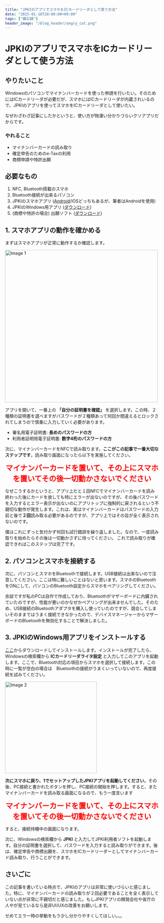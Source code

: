 ```yaml
---
title: "JPKIのアプリでスマホをICカードリーダとして使う方法"
date: "2025-01-18T20:00:00+09:00"
tags: ["備忘録"]
header_image: "/blog_header/angry_cat.png"
---
```


# JPKIのアプリでスマホをICカードリーダとして使う方法

## やりたいこと

Windowsのパソコンでマイナンバーカードを使った申請を行いたい。そのためにはICカードリーダが必要だが、スマホにはICカードリーダが内蔵されいるので、JPKIのアプリを使ってスマホをICカードリーダとして使いたい。

なぜわざわざ記事にしたかというと、使い方が物凄い分かりづらいクソアプリだからです。

### やれること

* マイナンバーカードの読み取り
* 確定申告のためのe-Taxの利用
* 商標申請や特許出願

## 必要なもの

1. NFC, Bluetooth搭載のスマホ
2. Bluetooth接続が出来るパソコン
3. JPKIのスマホアプリ ([Android](https://play.google.com/store/apps/details?id=jp.go.jpki.mobile.utility)/iOSどっちもあるが、筆者はAndroidを使用)  
4. JPKIのWindows用アプリ ([ダウンロード](https://www.jpki.go.jp/download/))
5. (商標や特許の場合) 出願ソフト ([ダウンロード](https://www.pcinfo.jpo.go.jp/site/2_download/4_install/))

## 1. スマホアプリの動作を確かめる

まずはスマホアプリが正常に動作するか確認します。

<img src="/blogs/20250118_jpki/android1.png" alt="Image 1" style="height: 500px; margin-right: 10px;">

アプリを開いて、一番上の **「自分の証明書を確認」** を選択します。この時、２種類の証明書を選べますがパスワードが２種類あって何回か間違えるとロックされてしまうので慎重に入力していく必要があります。

* 署名用電子証明書: **長めのパスワードの方**
* 利用者証明用電子証明書: **数字4桁のパスワードの方**

次に、マイナンバーカードをNFCで読み取ります。**ここがこの記事で一番大切なステップです**。読み取り画面になったら以下を実施してください。

<p style="text-align: center;"><font color="red" size="5" ><b>マイナンバーカードを置いて、その上にスマホを置いてその後一切動かさないでください</b></font></p>

なぜこうするかというと、アプリ上だと１回NFCでマイナンバーカードを読み終わった後にカードを放しても特にエラーが出ないのですが、その後パスワードを入力するとエラー表示が出ないのにアプリトップに強制的に戻されるという不親切な動作が発生します。これは、実はマイナンバーカードはパスワードの入力前と後で**２回**読み取る必要があるのですが、アプリ上ではその旨が全く表示されないのです。

僕はこれにずっと気付かず何回も試行錯誤を繰り返しました。なので、一度読み取りを始めたらその後は一切動かさずに待ってください。
これで読み取りが確認できればこのステップは完了です。

## 2. パソコンとスマホを接続する

次に、パソコンとスマホをBluetoothで接続します。USB接続は出来ないので注意してください。ここは特に難しいことはないと思います。スマホのBluetoothをONにして、パソコンのBluetooth設定からスマホをペアリングしてください。

余談ですが私のPCは自作で作成しており、Bluetoothがマザーボードに内臓されていたのですが、性能が悪いのかなぜかペアリングが出来ませんでした。そのため、USB接続のBluetoothアダプタを購入し使っていたのですが、競合してしまいそのままではうまく接続できなかったので、デバイスマネージャーからマザーボードのBluetoothを無効化することで解決しました。

## 3. JPKIのWindows用アプリをインストールする

[ここ](https://www.jpki.go.jp/download/)からダウンロードしてインストールします。インストールが完了したら、Windowsの検索欄から **ICカードリーダライタ設定** と入力してこのアプリを起動します。ここで、Bluetooth対応の項目からスマホを選択して接続します。この時に一覧が空白の場合は　Bluetoothの接続がうまくいっていないので、再度接続を試みてください。

<img src="/blogs/20250118_jpki/jpki.png" alt="Image 2" style="height: 300px; margin-right: 10px;">

**次にスマホに戻り、1でセットアップしたJPKIアプリを起動してください**。その後、PC接続と書かれたボタンを押し、PC接続の開始を押します。すると、またマイナンバーカードを読み取る画面になるので、もう一度言います

<p style="text-align: center;"><font color="red" size="5" ><b>マイナンバーカードを置いて、その上にスマホを置いてその後一切動かさないでください</b></font></p>

すると、接続待機中の画面になります。

次に、Windowsの検索欄から **JPKI** と入力してJPKI利用者ソフトを起動します。自分の証明書を選択して、パスワードを入力すると読み取りができます。後は、確定申告や商標出願を、スマホをICカードリーダーとしてマイナンバーカード読み取り、行うことができます。

## さいごに

この記事を書いている時点で、JPKIのアプリは非常に使いづらいと感じました。特に、マイナンバーカードの読み取りが２回必要であることを全く表示していない点が非常に不親切だと感じました。もしJPKIアプリの開発会社や省庁の人やが見ているなら是非UI/UXの改善をお願いします。

せめてエラー時の挙動をもう少し分かりやすくしてほしい。。。
